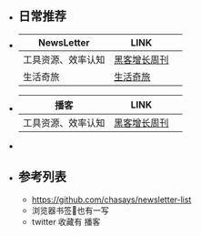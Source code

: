 - ## 日常推荐
- |NewsLetter|LINK||
  |--|--|--|
  |工具资源、效率认知|[黑客增长周刊](http://zerodaybook.mikecrm.com/yvph2Tr)||
  |生活奇旅|[生活奇旅](https://weichen.zhubai.love/)|
- |播客|LINK||
  |--|--|--|
  |工具资源、效率认知|[黑客增长周刊](http://zerodaybook.mikecrm.com/yvph2Tr)||
-
- ## 参考列表
	- https://github.com/chasays/newsletter-list
	- 浏览器书签🔖也有一写
	- twitter 收藏有 播客
